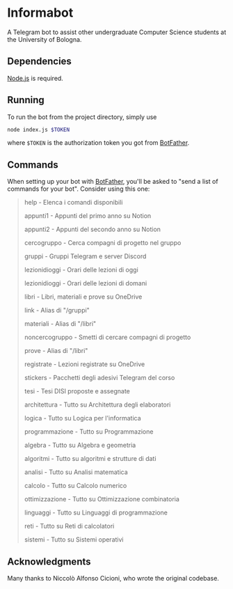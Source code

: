 # Informabot

A Telegram bot to assist other undergraduate Computer Science students at the
University of Bologna.

## Dependencies

[Node.js](https://www.nodejs.dev) is required.

## Running

To run the bot from the project directory, simply use

```bash
node index.js $TOKEN
```

where `$TOKEN` is the authorization token you got from
[BotFather](https://core.telegram.org/bots#6-botfather).

## Commands

When setting up your bot with
[BotFather](https://core.telegram.org/bots#6-botfather), you'll be
asked to "send a list of commands for your bot". Consider using this one:

> help - Elenca i comandi disponibili
>
> appunti1 - Appunti del primo anno su Notion
>
> appunti2 - Appunti del secondo anno su Notion
>
> cercogruppo - Cerca compagni di progetto nel gruppo
>
> gruppi - Gruppi Telegram e server Discord
>
> lezionidioggi - Orari delle lezioni di oggi
>
> lezionidioggi - Orari delle lezioni di domani
>
> libri - Libri, materiali e prove su OneDrive
>
> link - Alias di "/gruppi"
>
> materiali - Alias di "/libri"
>
> noncercogruppo - Smetti di cercare compagni di progetto
>
> prove - Alias di "/libri"
>
> registrate - Lezioni registrate su OneDrive
>
> stickers - Pacchetti degli adesivi Telegram del corso
>
> tesi - Tesi DISI proposte e assegnate
>
> architettura - Tutto su Architettura degli elaboratori
>
> logica - Tutto su Logica per l'informatica
>
> programmazione - Tutto su Programmazione
>
> algebra - Tutto su Algebra e geometria
>
> algoritmi - Tutto su algoritmi e strutture di dati
>
> analisi - Tutto su Analisi matematica
>
> calcolo - Tutto su Calcolo numerico
>
> ottimizzazione - Tutto su Ottimizzazione combinatoria
>
> linguaggi - Tutto su Linguaggi di programmazione
>
> reti - Tutto su Reti di calcolatori
>
> sistemi - Tutto su Sistemi operativi

## Acknowledgments

Many thanks to Niccolò Alfonso Cicioni, who wrote the original codebase.
